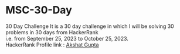 # MSC-30-Day
30 Day Challenge
It is a 30 day challenge in which I will be solving 30 problems in 30 days from HackerRank<br>
i.e. from September 25, 2023 to October 25, 2023.<br>
HackerRank Profile link : <a href="https://www.hackerrank.com/akshat24_ag?hr_r=1" target="_blank">Akshat Gupta</a>

